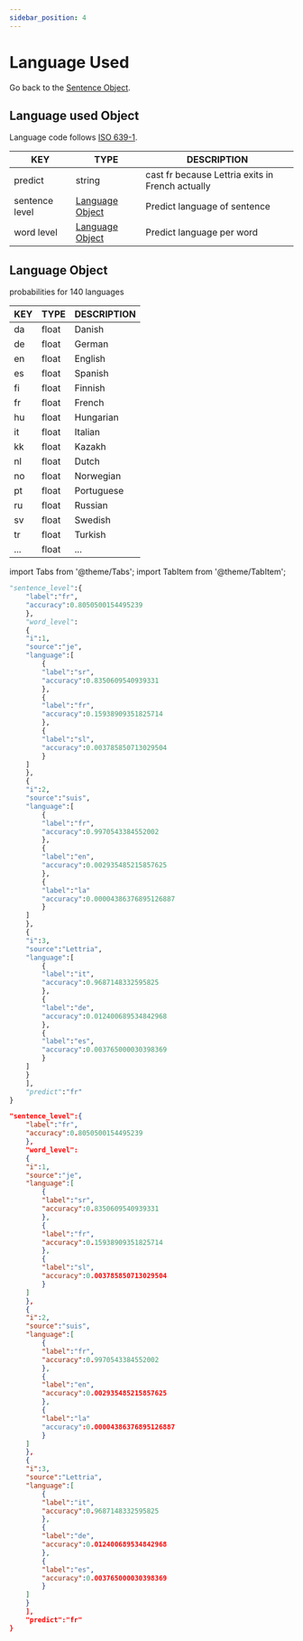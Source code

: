 ```yaml
---
sidebar_position: 4
---
```


# Language Used

Go back to the [Sentence Object](https://www.lettria.com/documentation/docs/API/lettria-sentence-object).

## Language used Object

Language code follows [ISO 639-1](https://en.wikipedia.org/wiki/List_of_ISO_639-1_codes).

| KEY            	| TYPE            	| DESCRIPTION                                      	|
|----------------	|-----------------	|--------------------------------------------------	|
| predict        	| string          	| cast fr because Lettria exits in French actually 	|
| sentence level 	| [Language Object](https://www.lettria.com/documentation/docs/API/language-used#language-object) 	| Predict language of sentence                     	|
| word level     	| [Language Object](https://www.lettria.com/documentation/docs/API/language-used#language-object) 	| Predict language per word                        	|

## Language Object

probabilities for 140 languages

| KEY 	| TYPE  	| DESCRIPTION 	|
|-----	|-------	|-------------	|
| da  	| float 	| Danish      	|
| de  	| float 	| German      	|
| en  	| float 	| English     	|
| es  	| float 	| Spanish     	|
| fi  	| float 	| Finnish     	|
| fr  	| float 	| French      	|
| hu  	| float 	| Hungarian   	|
| it  	| float 	| Italian     	|
| kk  	| float 	| Kazakh      	|
| nl  	| float 	| Dutch       	|
| no  	| float 	| Norwegian   	|
| pt  	| float 	| Portuguese  	|
| ru  	| float 	| Russian     	|
| sv  	| float 	| Swedish     	|
| tr  	| float 	| Turkish     	|
| ... 	| float 	| ...         	|

import Tabs from '@theme/Tabs';
import TabItem from '@theme/TabItem';

<Tabs>
<TabItem value="py" label="Python">

```py
"sentence_level":{
    "label":"fr",
    "accuracy":0.8050500154495239
    },
    "word_level":
    {
    "i":1,
    "source":"je",
    "language":[
        {
        "label":"sr",
        "accuracy":0.8350609540939331
        },
        {
        "label":"fr",
        "accuracy":0.15938909351825714
        },
        {
        "label":"sl",
        "accuracy":0.003785850713029504
        }
    ]
    },
    {
    "i":2,
    "source":"suis",
    "language":[
        {
        "label":"fr",
        "accuracy":0.9970543384552002
        },
        {
        "label":"en",
        "accuracy":0.002935485215857625
        },
        {
        "label":"la"
        "accuracy":0.00004386376895126887
        }
    ]
    },
    {
    "i":3,
    "source":"Lettria",
    "language":[
        {
        "label":"it",
        "accuracy":0.9687148332595825
        },
        {
        "label":"de",
        "accuracy":0.012400689534842968
        },
        {
        "label":"es",
        "accuracy":0.003765000030398369
        }
    ]
    }
    ],
    "predict":"fr"
}

```

</TabItem>
<TabItem value="json" label="JSON">

```json
"sentence_level":{
    "label":"fr",
    "accuracy":0.8050500154495239
    },
    "word_level":
    {
    "i":1,
    "source":"je",
    "language":[
        {
        "label":"sr",
        "accuracy":0.8350609540939331
        },
        {
        "label":"fr",
        "accuracy":0.15938909351825714
        },
        {
        "label":"sl",
        "accuracy":0.003785850713029504
        }
    ]
    },
    {
    "i":2,
    "source":"suis",
    "language":[
        {
        "label":"fr",
        "accuracy":0.9970543384552002
        },
        {
        "label":"en",
        "accuracy":0.002935485215857625
        },
        {
        "label":"la"
        "accuracy":0.00004386376895126887
        }
    ]
    },
    {
    "i":3,
    "source":"Lettria",
    "language":[
        {
        "label":"it",
        "accuracy":0.9687148332595825
        },
        {
        "label":"de",
        "accuracy":0.012400689534842968
        },
        {
        "label":"es",
        "accuracy":0.003765000030398369
        }
    ]
    }
    ],
    "predict":"fr"
}
```

</TabItem>
</Tabs>
